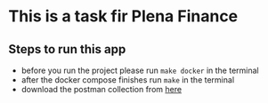 # This is a task fir Plena Finance

## Steps to run this app

- before you run the project please run `make docker` in the terminal
- after the docker compose finishes run `make` in the terminal
- download the postman collection from [here](https://drive.google.com/file/d/1HnACA3TCuB8EJ08PbFRzadogt5K8HCsE/view?usp=sharing)
